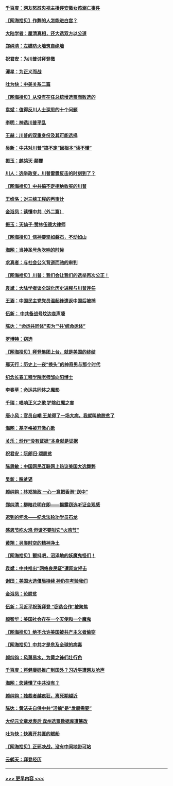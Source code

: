 #### [千百度：网友怒怼央视主播评安徽女孩溺亡事件](../pages/nsc993/n12605370.md?t=12091651) 
#### [【网海拾贝】作弊的人怎能进白宫？](../pages/nsc993/n12603546.md?t=12091651) 
#### [大陆学者：厘清真相，还大选双方以公道](../pages/nsc993/n12603475.md?t=12091651) 
#### [郑纯清：左媒防火墙筑自绝墙](../pages/nsc993/n12602226.md?t=12091651) 
#### [祝君安：为川普讨拜登檄](../pages/nsc993/n12602199.md?t=12091651) 
#### [潭星：为正义而战](../pages/nsc993/n12600926.md?t=12091651) 
#### [吐为快：中美关系二篇](../pages/nsc993/n12600908.md?t=12091651) 
#### [【网海拾贝】从没有在任总统增选票而败选的](../pages/nsc993/n12600435.md?t=12091651) 
#### [袁斌：值得反川人士深思的十个问题](../pages/nsc993/n12600332.md?t=12091651) 
#### [李明：神选川普平乱](../pages/nsc993/n12599751.md?t=12091651) 
#### [王赫：川普的双重身份及其可能选择](../pages/nsc993/n12599723.md?t=12091651) 
#### [吴新：中共对川普“搞不定”因根本“读不懂”](../pages/nsc993/n12599502.md?t=12091651) 
#### [振玉：鹧鸪天‧颠覆](../pages/nsc993/n12599494.md?t=12091651) 
#### [川人：选举政变，川普雷霆反击的时刻到了？](../pages/nsc993/n12599291.md?t=12091651) 
#### [【网海拾贝】中共搞不定拒绝收买的川普](../pages/nsc993/n12598955.md?t=12091651) 
#### [王维洛：对三峡工程的再审计](../pages/nsc993/n12598436.md?t=12091651) 
#### [金浴凤：读懂中共（外二篇）](../pages/nsc993/n12597943.md?t=12091651) 
#### [振玉：天仙子‧赞林伍德大律师](../pages/nsc993/n12597929.md?t=12091651) 
#### [【网海拾贝】信神要坚如磐石，不动如山](../pages/nsc993/n12597901.md?t=12091651) 
#### [海网：当神圣号角吹响的时候](../pages/nsc993/n12595891.md?t=12091651) 
#### [求真者：与社会公义背道而驰的审判](../pages/nsc993/n12595868.md?t=12091651) 
#### [【网海拾贝】川普：我们会让我们的选举再次公正！](../pages/nsc993/n12594930.md?t=12091651) 
#### [袁斌：大陆学者谈全球化历史进程与川普连任](../pages/nsc993/n12594690.md?t=12091651) 
#### [王涵：中国民主党党员温起锋遣返中国后被捕](../pages/nsc993/n12594540.md?t=12091651) 
#### [伍新： 中共备战号坟边哀声嚎](../pages/nsc993/n12593086.md?t=12091651) 
#### [陈达：“命运共同体”实为“‘共’统命运体”](../pages/nsc993/n12590865.md?t=12091651) 
#### [罗博特：窃选](../pages/nsc993/n12590619.md?t=12091651) 
#### [【网海拾贝】拜登集团上台，就是美国的终结](../pages/nsc993/n12589725.md?t=12091651) 
#### [邢天行：历史上一夜“换头”的神奇男与那个时代](../pages/nsc993/n12589424.md?t=12091651) 
#### [纪念长春工程学院老师邹向阳博士](../pages/nsc993/n12585390.md?t=12091651) 
#### [李春草：命运共同体之魔影](../pages/nsc993/n12585026.md?t=12091651) 
#### [千瑞：唱响正义之歌 铲除红魔之害](../pages/nsc993/n12585002.md?t=12091651) 
#### [唐小风：官员自嘲 王某得了一场大病，我就叫他脱贫了](../pages/nsc993/n12584981.md?t=12091651) 
#### [海网：基辛格被开激心歌](../pages/nsc993/n12584946.md?t=12091651) 
#### [关乐：炒作“没有证据”本身就是证据](../pages/nsc993/n12583146.md?t=12091651) 
#### [祝君安：阮郎归‧颂脱贫](../pages/nsc993/n12583119.md?t=12091651) 
#### [陈思敏：中国网民互联网上热议美国大选舞弊](../pages/nsc993/n12582845.md?t=12091651) 
#### [吴新：脱贫谣](../pages/nsc993/n12580839.md?t=12091651) 
#### [颜纯钩：林郑施政 一心一意把香港“送中”](../pages/nsc993/n12580805.md?t=12091651) 
#### [郑纯清：柳暗花明在即——揭露窃选听证会观感](../pages/nsc993/n12580795.md?t=12091651) 
#### [迟到的怀念——纪念法轮功学员石龙](../pages/nsc993/n12580245.md?t=12091651) 
#### [感恩节吃火鸡  但请不要叫它“火鸡节”](../pages/nsc993/n12580252.md?t=12091651) 
#### [黄翔：另类时空的精神净土](../pages/nsc993/n12578638.md?t=12091651) 
#### [【网海拾贝】颤抖吧，沼泽地的妖魔鬼怪们！](../pages/nsc993/n12578552.md?t=12091651) 
#### [袁斌：中共推出“网络良民证”遭网友抨击](../pages/nsc993/n12578511.md?t=12091651) 
#### [谢田：美国大选僵局持续 神仍在考验我们](../pages/nsc993/n12577432.md?t=12091651) 
#### [金浴凤：论脱贫](../pages/nsc993/n12576386.md?t=12091651) 
#### [伍新：习近平祝贺拜登 “窃选合作”被聚焦](../pages/nsc993/n12576358.md?t=12091651) 
#### [颜智华：美国社会存在一个天使和一个魔鬼](../pages/nsc993/n12574299.md?t=12091651) 
#### [【网海拾贝】绝不允许美国被共产主义者偷窃](../pages/nsc993/n12573396.md?t=12091651) 
#### [【网海拾贝】中共才是危及全球的病毒](../pages/nsc993/n12571204.md?t=12091651) 
#### [颜纯钩：风萧易水，为黄之锋们壮行色](../pages/nsc993/n12571487.md?t=12091651) 
#### [千百度：将健康码推广到国外？习近平遭网友呛声](../pages/nsc993/n12570808.md?t=12091651) 
#### [海网：您读懂了中共没有？](../pages/nsc993/n12570487.md?t=12091651) 
#### [颜纯钩：独裁者越疯狂，离死期越近](../pages/nsc993/n12569055.md?t=12091651) 
#### [陈达：黄洁夫自供中共“活摘”是“发展需要”](../pages/nsc993/n12568541.md?t=12091651) 
#### [大纪元文章发表后 宾州选票数据库遭篡改](../pages/nsc993/n12568105.md?t=12091651) 
#### [吐为快：快离开共匪的贼船](../pages/nsc993/n12568462.md?t=12091651) 
#### [【网海拾贝】正邪决战，没有中间地带可站](../pages/nsc993/n12568439.md?t=12091651) 
#### [云鹤天：拜登经历](../pages/nsc993/n12567294.md?t=12091651) 

----
#### [ >>> 更早内容 <<< ](../indexes/nsc993-earlier.md)
